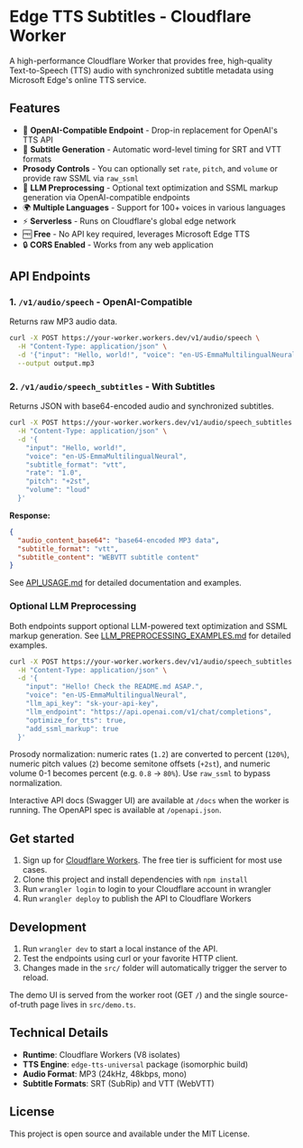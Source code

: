 # Edge TTS Subtitles - Cloudflare Worker

A high-performance Cloudflare Worker that provides free, high-quality Text-to-Speech (TTS) audio with synchronized subtitle metadata using Microsoft Edge's online TTS service.

## Features

- 🎤 **OpenAI-Compatible Endpoint** - Drop-in replacement for OpenAI's TTS API
- 📝 **Subtitle Generation** - Automatic word-level timing for SRT and VTT formats
- **Prosody Controls** - You can optionally set `rate`, `pitch`, and `volume` or provide raw SSML via `raw_ssml`
- 🤖 **LLM Preprocessing** - Optional text optimization and SSML markup generation via OpenAI-compatible endpoints
- 🌍 **Multiple Languages** - Support for 100+ voices in various languages
- ⚡ **Serverless** - Runs on Cloudflare's global edge network
- 🆓 **Free** - No API key required, leverages Microsoft Edge TTS
- 🔒 **CORS Enabled** - Works from any web application

## API Endpoints

### 1. `/v1/audio/speech` - OpenAI-Compatible

Returns raw MP3 audio data.

```bash
curl -X POST https://your-worker.workers.dev/v1/audio/speech \
  -H "Content-Type: application/json" \
  -d '{"input": "Hello, world!", "voice": "en-US-EmmaMultilingualNeural", "rate": "1.0", "pitch": "+2st"}' \
  --output output.mp3
```

### 2. `/v1/audio/speech_subtitles` - With Subtitles

Returns JSON with base64-encoded audio and synchronized subtitles.

```bash
curl -X POST https://your-worker.workers.dev/v1/audio/speech_subtitles \
  -H "Content-Type: application/json" \
  -d '{
    "input": "Hello, world!",
    "voice": "en-US-EmmaMultilingualNeural",
    "subtitle_format": "vtt",
    "rate": "1.0",
    "pitch": "+2st",
    "volume": "loud"
  }'
```

**Response:**

```json
{
  "audio_content_base64": "base64-encoded MP3 data",
  "subtitle_format": "vtt",
  "subtitle_content": "WEBVTT subtitle content"
}
```

See [API_USAGE.md](./API_USAGE.md) for detailed documentation and examples.

### Optional LLM Preprocessing

Both endpoints support optional LLM-powered text optimization and SSML markup generation. See [LLM_PREPROCESSING_EXAMPLES.md](./LLM_PREPROCESSING_EXAMPLES.md) for detailed examples.

```bash
curl -X POST https://your-worker.workers.dev/v1/audio/speech_subtitles \
  -H "Content-Type: application/json" \
  -d '{
    "input": "Hello! Check the README.md ASAP.",
    "voice": "en-US-EmmaMultilingualNeural",
    "llm_api_key": "sk-your-api-key",
    "llm_endpoint": "https://api.openai.com/v1/chat/completions",
    "optimize_for_tts": true,
    "add_ssml_markup": true
  }'
```

Prosody normalization: numeric rates (`1.2`) are converted to percent (`120%`), numeric pitch values (`2`) become semitone offsets (`+2st`), and numeric volume 0-1 becomes percent (e.g. `0.8` -> `80%`). Use `raw_ssml` to bypass normalization.

Interactive API docs (Swagger UI) are available at `/docs` when the worker is running. The OpenAPI spec is available at `/openapi.json`.

## Get started

1. Sign up for [Cloudflare Workers](https://workers.dev). The free tier is sufficient for most use cases.
2. Clone this project and install dependencies with `npm install`
3. Run `wrangler login` to login to your Cloudflare account in wrangler
4. Run `wrangler deploy` to publish the API to Cloudflare Workers

## Development

1. Run `wrangler dev` to start a local instance of the API.
2. Test the endpoints using curl or your favorite HTTP client.
3. Changes made in the `src/` folder will automatically trigger the server to reload.

The demo UI is served from the worker root (GET `/`) and the single source-of-truth page lives in `src/demo.ts`.

## Technical Details

- **Runtime**: Cloudflare Workers (V8 isolates)
- **TTS Engine**: `edge-tts-universal` package (isomorphic build)
- **Audio Format**: MP3 (24kHz, 48kbps, mono)
- **Subtitle Formats**: SRT (SubRip) and VTT (WebVTT)

## License

This project is open source and available under the MIT License.

